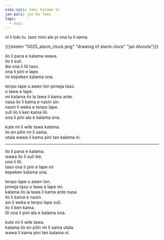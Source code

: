 ```yaml
---
nimi-suli: toki kalama tu
jan-pali: jan Ke Tami
tags:
  - musi
---
```

ni li toki tu. taso nimi ale pi ona tu li sama.

{{{sitelen "0025_alarm_clock.png" "drawing of alarm clock" "jan Alonola"}}}

ilo li pana e kalama wawa.  
ilo li suli.  
ike ona li lili taso.  
ona li pini e lape.  
mi kepeken kalama ona.

tenpo lape o awen lon pimeja taso.  
o lawa e lape.  
mi kalama ilo la lawa li kama ante.  
nasa ilo li kama e nasin sin.  
nasin li weka e tenpo lape.  
suli ilo li ken kama lili.  
ona li pini ala e kalama ona.

kute mi li wile tawa kalama.  
ilo en pilin mi li sama.  
utala wawa li kama pini tan kalama ni.

---

ilo li pana e kalama.  
wawa ilo li suli ike.  
ona li lili.  
taso ona li pini e lape mi  
kepeken kalama ona.

tenpo lape o awen lon.  
pimeja taso o lawa e lape mi.  
kalama ilo la lawa li kama ante nasa.  
ilo li kama e nasin.  
sin li weka e tenpo lape suli.  
ilo li ken kama.  
lili ona li pini ala e kalama ona.

kute mi li wile tawa.  
kalama ilo en pilin mi li sama utala.  
wawa li kama pini tan kalama ni.
